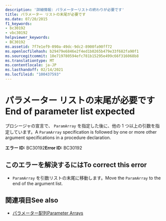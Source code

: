 ```yaml
---
description: '詳細情報: パラメーターリストの終わりが必要です'
title: パラメーター リストの末尾が必要です
ms.date: 07/20/2015
f1_keywords:
- bc30192
- vbc30192
helpviewer_keywords:
- BC30192
ms.assetid: 7f7e1ef9-090a-49dc-9dc2-8900fa90ff72
ms.openlocfilehash: b29479e6846e2f4ed1b0265b479e33f682fa90f1
ms.sourcegitcommit: 10e719780594efc781b15295e499c66f316068b8
ms.translationtype: MT
ms.contentlocale: ja-JP
ms.lasthandoff: 02/14/2021
ms.locfileid: "100437593"
---
```

# <a name="end-of-parameter-list-expected"></a><span data-ttu-id="aecda-103">パラメーター リストの末尾が必要です</span><span class="sxs-lookup"><span data-stu-id="aecda-103">End of parameter list expected</span></span>

<span data-ttu-id="aecda-104">プロシージャの宣言で、 `ParamArray` を指定した後に、他の 1 つ以上の引数を指定しています。</span><span class="sxs-lookup"><span data-stu-id="aecda-104">A `ParamArray` specification is followed by one or more other argument specifications in a procedure declaration.</span></span>  
  
 <span data-ttu-id="aecda-105">**エラー ID:** BC30192</span><span class="sxs-lookup"><span data-stu-id="aecda-105">**Error ID:** BC30192</span></span>  
  
## <a name="to-correct-this-error"></a><span data-ttu-id="aecda-106">このエラーを解決するには</span><span class="sxs-lookup"><span data-stu-id="aecda-106">To correct this error</span></span>  
  
- <span data-ttu-id="aecda-107">`ParamArray` を引数リストの末尾に移動します。</span><span class="sxs-lookup"><span data-stu-id="aecda-107">Move the `ParamArray` to the end of the argument list.</span></span>  
  
## <a name="see-also"></a><span data-ttu-id="aecda-108">関連項目</span><span class="sxs-lookup"><span data-stu-id="aecda-108">See also</span></span>

- [<span data-ttu-id="aecda-109">パラメーター配列</span><span class="sxs-lookup"><span data-stu-id="aecda-109">Parameter Arrays</span></span>](../programming-guide/language-features/procedures/parameter-arrays.md)
